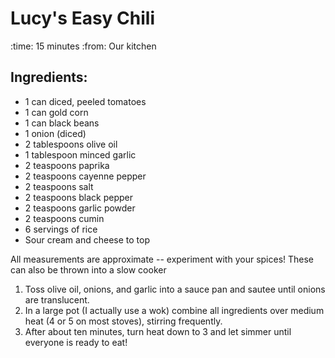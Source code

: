 Lucy's Easy Chili
=================
:time: 15 minutes
:from: Our kitchen

Ingredients:
------------
* 1 can diced, peeled tomatoes
* 1 can gold corn
* 1 can black beans
* 1 onion (diced)
* 2 tablespoons olive oil
* 1 tablespoon minced garlic
* 2 teaspoons paprika
* 2 teaspoons cayenne pepper
* 2 teaspoons salt
* 2 teaspoons black pepper
* 2 teaspoons garlic powder
* 2 teaspoons cumin
* 6 servings of rice 
* Sour cream and cheese to top

All measurements are approximate -- experiment with your spices! These can also be thrown into a slow cooker

1. Toss olive oil, onions, and garlic into a sauce pan and sautee until onions are translucent.
2. In a large pot (I actually use a wok) combine all ingredients over medium heat (4 or 5 on most stoves), stirring frequently.  
3. After about ten minutes, turn heat down to 3 and let simmer until everyone is ready to eat! 



